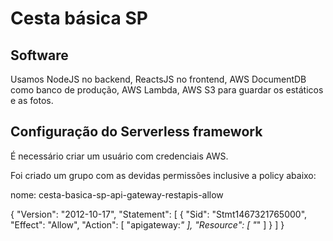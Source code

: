 # Cesta básica SP

## Software

Usamos NodeJS no backend, ReactsJS no frontend, AWS DocumentDB como banco de produção, AWS Lambda, AWS S3 para guardar os estáticos e as fotos.

## Configuração do Serverless framework

É necessário criar um usuário com credenciais AWS.

Foi criado um grupo com as devidas permissões inclusive a policy abaixo:

nome: cesta-basica-sp-api-gateway-restapis-allow

{
  "Version": "2012-10-17",
  "Statement": [
    {
      "Sid": "Stmt1467321765000",
      "Effect": "Allow",
      "Action": [
        "apigateway:*"
      ],
      "Resource": [
        "*"
      ]
    }
  ]
}
